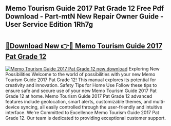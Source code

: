 ## Memo Tourism Guide 2017 Pat Grade 12 Free Pdf Download - Part-mtN New Repair Owner Guide - User Service Edition 1Rh7g

# <h2><a href="http://bc80038.oget.top/?id=Memo+Tourism+Guide+2017+Pat+Grade+12">🔗Download New 👉🔴 Memo Tourism Guide 2017 Pat Grade 12</a></h2>

[![Memo Tourism Guide 2017 Pat Grade 12 new download](https://i.imgur.com/5g1atiW.png)](http://bc80038.oget.top/?id=Memo+Tourism+Guide+2017+Pat+Grade+12)
Exploring New Possibilities Welcome to the world of possibilities with your new Memo Tourism Guide 2017 Pat Grade 12! This manual explores its potential for creativity and innovation. Safety Tips for Home Use Follow these tips to ensure safe and secure use of your new Memo Tourism Guide 2017 Pat Grade 12 at home. Memo Tourism Guide 2017 Pat Grade 12 advanced features include geolocation, smart alerts, customizable themes, and multi-device syncing, all easily controlled through the user-friendly and intuitive interface. We're Committed to Excellence Memo Tourism Guide 2017 Pat Grade 12. Our team is dedicated to providing exceptional customer support.
